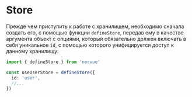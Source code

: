 # Store

Прежде чем приступить к работе с хранилищем, необходимо сначала создать
его, с помощью функции ```defineStore```, передав ему в качестве аргумента
объект с опциями, который обязательно должен включать в себя уникальное ```id```,
с помощью которого унифицируется доступ к данному хранилищу:

```typescript
import { defineStore } from 'nervue'

const useUserStore = defineStore({
  id: 'user',
  //...
})
```
